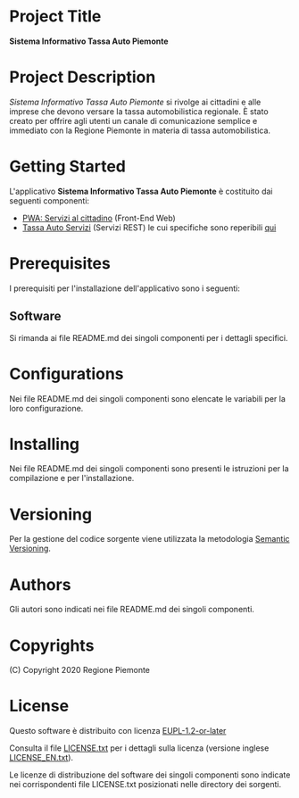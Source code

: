 # Project Title
**Sistema Informativo Tassa Auto Piemonte**

# Project Description
*Sistema Informativo Tassa Auto Piemonte* si rivolge ai cittadini e alle imprese che devono versare la tassa automobilistica regionale. È stato creato per offrire agli utenti un canale di comunicazione semplice e immediato con la Regione Piemonte in materia di tassa automobilistica.

# Getting Started
L'applicativo **Sistema Informativo Tassa Auto Piemonte** è costituito dai seguenti componenti:
- [PWA: Servizi al cittadino](https://github.com/regione-piemonte/tassaauto-servizialcittadino) (Front-End Web)
- [Tassa Auto Servizi](#) (Servizi REST) le cui specifiche sono reperibili [qui](https://github.com/regione-piemonte/tassaauto/tassa-auto-1.0.0-swagger.yaml)

# Prerequisites
I prerequisiti per l'installazione dell'applicativo sono i seguenti:
## Software
Si rimanda ai file README.md dei singoli componenti per i dettagli specifici.

# Configurations
Nei file README.md dei singoli componenti sono elencate le variabili per la loro configurazione.

# Installing
Nei file README.md dei singoli componenti sono presenti le istruzioni per la compilazione e per l'installazione.

# Versioning
Per la gestione del codice sorgente viene utilizzata la metodologia [Semantic Versioning](https://semver.org/).

# Authors
Gli autori sono indicati nei file README.md dei singoli componenti.

# Copyrights
(C) Copyright 2020 Regione Piemonte

# License
Questo software è distribuito con licenza [EUPL-1.2-or-later](https://joinup.ec.europa.eu/collection/eupl/eupl-text-11-12)

Consulta il file [LICENSE.txt](LICENSE.txt) per i dettagli sulla licenza (versione inglese [LICENSE_EN.txt](LICENSE_EN.txt)).

Le licenze di distribuzione del software dei singoli componenti sono indicate nei corrispondenti file LICENSE.txt posizionati nelle directory dei sorgenti.
